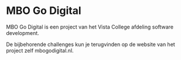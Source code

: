 # MBO Go Digital
MBO Go Digital is een project van het Vista College afdeling software development. 

De bijbehorende challenges kun je terugvinden op de website van het project zelf mbogodigital.nl.
